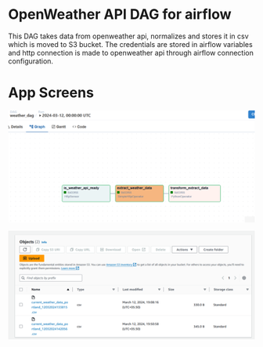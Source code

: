 # OpenWeather API DAG for airflow

This DAG takes data from openweather api, normalizes and stores it in csv which is moved to S3 bucket.
The credentials are stored in airflow variables and http connection is made to openweather api through airflow connection configuration.

# App Screens

![Weather DAG]( ./images/weatherDAG.png?raw=true "DAG")

![S3 Bucket]( ./images/s3_screenshot.png?raw=true "s3 bucket")